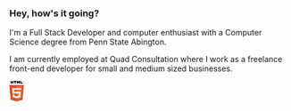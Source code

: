### Hey, how's it going?

I'm a Full Stack Developer and computer enthusiast with a Computer Science degree from Penn State Abington.

I am currently employed at Quad Consultation where I work as a freelance front-end developer for small and medium sized businesses.

<img align="left" alt="JavaScript" width="26px" src="icons/html.svg" style="padding-right:10px;" />
